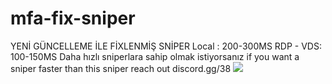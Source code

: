 # mfa-fix-sniper
YENİ GÜNCELLEME İLE FİXLENMİŞ SNİPER  Local : 200-300MS RDP - VDS: 100-150MS  Daha hızlı sniperlara sahip olmak istiyorsanız if you want a sniper faster than this sniper reach out discord.gg/38                                                                                        ![](https://komarev.com/ghpvc/?username=themorvay&amp;repo=mfa-fix-sniper&amp;color=green)
